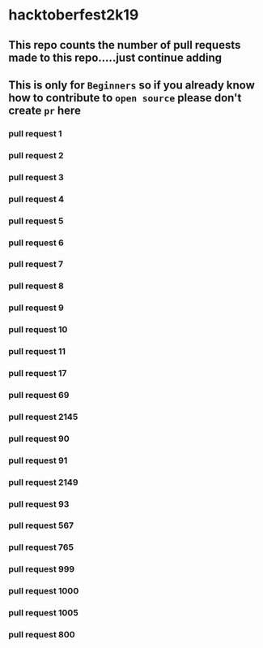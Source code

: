 # hacktoberfest2k19
## This repo counts the number of pull requests made to this repo.....just continue adding
## This is only for `Beginners` so if you already know how to contribute to `open source` please don't create `pr` here
### pull request 1
### pull request 2
### pull request 3
### pull request 4
### pull request 5
### pull request 6
### pull request 7
### pull request 8
### pull request 9
### pull request 10
### pull request 11
### pull request 17
### pull request 69
### pull request 2145
### pull request 90
### pull request 91
### pull request 2149
### pull request 93
### pull request 567
### pull request 765
### pull request 999
### pull request 1000
### pull request 1005
### pull request 800
